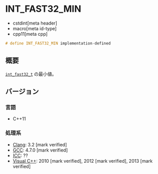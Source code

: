 # INT_FAST32_MIN
* cstdint[meta header]
* macro[meta id-type]
* cpp11[meta cpp]

```cpp
# define INT_FAST32_MIN implementation-defined
```

## 概要
[`int_fast32_t`](int_fast32_t.md) の最小値。

## バージョン
### 言語
- C++11

### 処理系
- [Clang](/implementation.md#clang): 3.2 [mark verified]
- [GCC](/implementation.md#gcc): 4.7.0 [mark verified]
- [ICC](/implementation.md#icc): ??
- [Visual C++](/implementation.md#visual_cpp): 2010 [mark verified], 2012 [mark verified], 2013 [mark verified]

